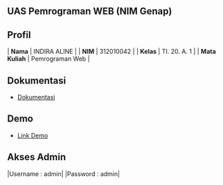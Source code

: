 ## UAS Pemrograman WEB (NIM Genap)

## Profil

| **Nama**        | INDIRA ALINE    |
| **NIM**         | 312010042       |
| **Kelas**       | TI. 20. A. 1    |
| **Mata Kuliah** | Pemrograman Web |

## Dokumentasi
- [Dokumentasi](https://drive.google.com/drive/folders/1QHUpGtkbucuQih_WY32TbxPkIZRuVhq4)

## Demo
- [Link Demo]()

## Akses Admin
|Username   : admin|
|Password   : admin|
